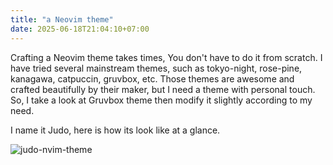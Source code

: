 ```yaml
---
title: "a Neovim theme"
date: 2025-06-18T21:04:10+07:00
---
```


Crafting a Neovim theme takes times, You don't have to do it from scratch.
I have tried several mainstream themes, such as tokyo-night, rose-pine, kanagawa, catpuccin, gruvbox, etc. Those themes are awesome and crafted beautifully by their maker, but I need a theme with personal touch. So, I take a look at Gruvbox theme then modify it slightly according to my need.

I name it Judo, here is how its look like at a glance.

![judo-nvim-theme](/images/nvim_theme_judo.png)


